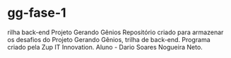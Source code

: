 # gg-fase-1
rilha back-end Projeto Gerando Gênios  Repositório criado para armazenar os desafios do Projeto Gerando Gênios, trilha de back-end. Programa criado pela Zup IT Innovation.  Aluno - Dario Soares Nogueira Neto.

